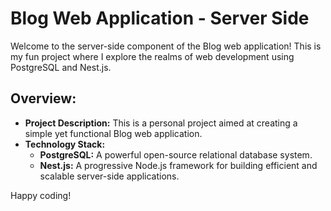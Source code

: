 # Blog Web Application - Server Side

Welcome to the server-side component of the Blog web application! This is my fun project where I explore the realms of web development using PostgreSQL and Nest.js.

## Overview:

- **Project Description:** This is a personal project aimed at creating a simple yet functional Blog web application.
- **Technology Stack:**
  - **PostgreSQL:** A powerful open-source relational database system.
  - **Nest.js:** A progressive Node.js framework for building efficient and scalable server-side applications.

Happy coding!